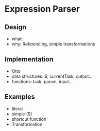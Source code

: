 # Expression Parser

## Design
- what: 
- why: Referencing, simple transformations

## Implementation
- Otto
- data structures: $, currentTask, output...
- functions: task, param, input...

## Examples
- literal
- simple ($)
- shortcut function
- Transformation
